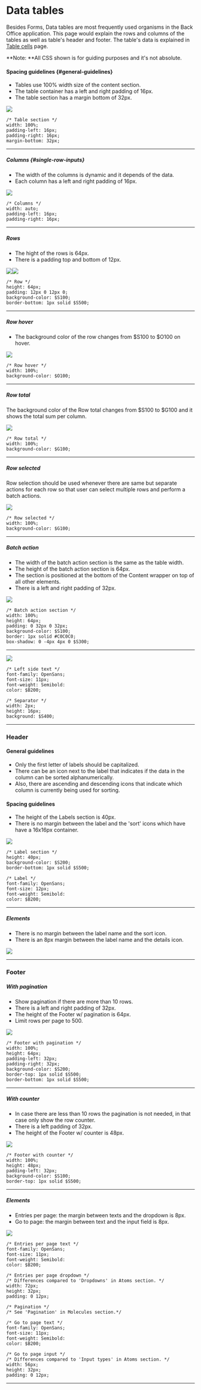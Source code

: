 # Data tables

Besides Forms, Data tables are most frequently used organisms in the Back Office application. This page would explain the rows and columns of the tables as well as table's header and footer. The table's data is explained in [Table cells](/molecules/table-cells.md) page.

**Note: **All CSS shown is for guiding purposes and it's not absolute.

#### Spacing guidelines {#general-guidelines}

* Tables use 100% width size of the content section.
* The table container has a left and right padding of 16px.
* The table section has a margin bottom of 32px.

![](/assets/organisms/data-tables-spacing.png)

```
/* Table section */
width: 100%;
padding-left: 16px;
padding-right: 16px;
margin-bottom: 32px;
```

---

##### Columns {#single-row-inputs}

* The width of the columns is dynamic and it depends of the data.
* Each column has a left and right padding of 16px.

![](/assets/organisms/data-tables-column-spacing.png)

```
/* Columns */
width: auto;
padding-left: 16px;
padding-right: 16px;
```

---

##### Rows

* The hight of the rows is 64px.
* There is a padding top and bottom of 12px.

![](/assets/organisms/data-tables-row-spacing.png)![](/assets/organisms/data-tables-row-padding.png)

```
/* Row */
height: 64px;
padding: 12px 0 12px 0;
background-color: $S100;
border-bottom: 1px solid $S500;
```

---

##### Row hover

* The background color of the row changes from $S100 to $O100 on hover.

![](/assets/organisms/data-tables-row-hover.png)

```
/* Row hover */
width: 100%;
background-color: $O100;
```

---

##### Row total

The background color of the Row total changes from $S100 to $G100 and it shows the total sum per column.

![](/assets/organisms/data-tables-row-total.png)

```
/* Row total */
width: 100%;
background-color: $G100;
```

---

##### Row selected

Row selection should be used whenever there are same but separate actions for each row so that user can select multiple rows  and perform a batch actions.

![](/assets/organisms/data-tables-row-selection.png)

```
/* Row selected */
width: 100%;
background-color: $G100;
```

---

##### Batch action

* The width of the batch action section is the same as the table width.
* The height of the batch action section is 64px.
* The section is positioned at the bottom of the Content wrapper on top of all other elements.
* There is a left and right padding of 32px.

![](/assets/organisms/data-tables-batch-action-section.png)

```
/* Batch action section */
width: 100%;
height: 64px;
padding: 0 32px 0 32px;
background-color: $S100;
border: 1px solid #C0C0C0;
box-shadow: 0 -4px 4px 0 $S300;
```

---

![](/assets/organisms/data-tables-batch-action-elements.png)

```
/* Left side text */
font-family: OpenSans;
font-size: 11px;
font-weight: Semibold:
color: $B200;

/* Separator */
width: 2px;
height: 16px;
background: $S400;
```

---

### Header

#### General guidelines

* Only the first letter of labels should be capitalized.
* There can be an icon next to the label that indicates if the data in the column can be sorted alphanumerically.
* Also, there are ascending and descending icons that indicate which column is currently being used for sorting.

#### Spacing guidelines

* The height of the Labels section is 40px.
* There is no margin between the label and the 'sort' icons which have have a 16x16px container.

![](/assets/organisms/data-tables-header.png)

```
/* Label section */
height: 40px;
background-color: $S200;
border-bottom: 1px solid $S500;

/* Label */
font-family: OpenSans;
font-size: 12px;
font-weight: Semibold:
color: $B200;
```

---

##### Elements

* There is no margin between the label name and the sort icon.
* There is an 8px margin between the label name and the details icon.

![](/assets/organisms/data-tables-header-elements.png)

---

### Footer

##### With pagination

* Show pagination if there are more than 10 rows.
* There is a left and right padding of 32px.
* The height of the Footer w/ pagination is 64px.
* Limit rows per page to 500.

![](/assets/organisms/data-tables-footer-pagination.png)

```
/* Footer with pagination */
width: 100%;
height: 64px;
padding-left: 32px;
padding-right: 32px;
background-color: $S200;
border-top: 1px solid $S500;
border-bottom: 1px solid $S500;
```

---

##### With counter

* In case there are less than 10 rows the pagination is not needed, in that case only show the row counter.
* There is a left padding of 32px.
* The height of the Footer w/ counter is 48px.

![](/assets/organisms/data-tables-footer-counter.png)

```
/* Footer with counter */
width: 100%;
height: 48px;
padding-left: 32px;
background-color: $S100;
border-top: 1px solid $S500;
```

---

##### Elements

* Entries per page: the margin between texts and the dropdown is 8px.
* Go to page: the margin between text and the input field is 8px.

![](/assets/organisms/data-tables-footer-elements.png)

```
/* Entries per page text */
font-family: OpenSans;
font-size: 11px;
font-weight: Semibold:
color: $B200;

/* Entries per page dropdown */
/* Differences compared to 'Dropdowns' in Atoms section. */
width: 72px;
height: 32px;
padding: 0 12px;

/* Pagination */
/* See 'Pagination' in Molecules section.*/

/* Go to page text */
font-family: OpenSans;
font-size: 11px;
font-weight: Semibold:
color: $B200;

/* Go to page input */
/* Differences compared to 'Input types' in Atoms section. */
width: 56px;
height: 32px;
padding: 0 12px;
```

---



